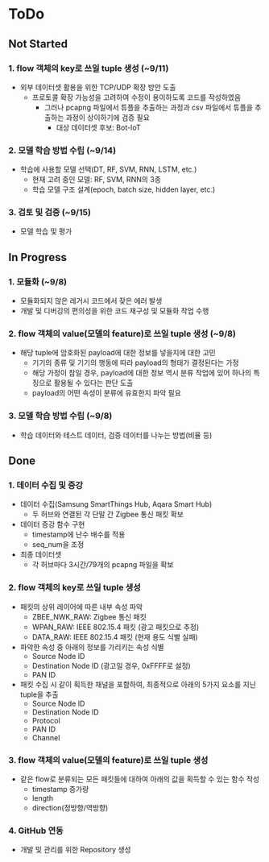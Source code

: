# ToDo
## Not Started
### 1. flow 객체의 key로 쓰일 tuple 생성 (~9/11)
  * 외부 데이터셋 활용을 위한 TCP/UDP 확장 방안 도출
    * 프로토콜 확장 가능성을 고려하여 수정이 용이하도록 코드를 작성하였음
      * 그러나 pcapng 파일에서 튜플을 추출하는 과정과 csv 파일에서 튜플을 추출하는 과정이 상이하기에 검증 필요
        * 대상 데이터셋 후보: Bot-IoT

### 2. 모델 학습 방법 수립 (~9/14)
  * 학습에 사용할 모델 선택(DT, RF, SVM, RNN, LSTM, etc.)
    * 현재 고려 중인 모델: RF, SVM, RNN의 3종
    * 학습 모델 구조 설계(epoch, batch size, hidden layer, etc.)

### 3. 검토 및 검증 (~9/15)
  * 모델 학습 및 평가

## In Progress
### 1. 모듈화 (~9/8)
  * 모듈화되지 않은 레거시 코드에서 잦은 에러 발생
  * 개발 및 디버깅의 편의성을 위한 코드 재구성 및 모듈화 작업 수행
	
### 2. flow 객체의 value(모델의 feature)로 쓰일 tuple 생성 (~9/8)
  * 해당 tuple에 암호화된 payload에 대한 정보를 넣을지에 대한 고민
    * 기기의 종류 및 기기의 행동에 따라 payload의 형태가 결정된다는 가정
    * 해당 가정이 참일 경우, payload에 대한 정보 역시 분류 작업에 있어 하나의 특징으로 활용될 수 있다는 판단 도출
    * payload의 어떤 속성이 분류에 유효한지 파악 필요

### 3. 모델 학습 방법 수립 (~9/8)
  * 학습 데이터와 테스트 데이터, 검증 데이터를 나누는 방법(비율 등)

## Done
### 1. 데이터 수집 및 증강
  * 데이터 수집(Samsung SmartThings Hub, Aqara Smart Hub)
    * 두 허브와 연결된 각 단말 간 Zigbee 통신 패킷 확보
  * 데이터 증강 함수 구현
    * timestamp에 난수 배수를 적용
    * seq_num을 조정
  * 최종 데이터셋
    * 각 허브마다 3시간/79개의 pcapng 파일을 확보
	
### 2. flow 객체의 key로 쓰일 tuple 생성
  * 패킷의 상위 레이어에 따른 내부 속성 파악
    * ZBEE_NWK_RAW: Zigbee 통신 패킷
    * WPAN_RAW: IEEE 802.15.4 패킷 (광고 패킷으로 추정)
    * DATA_RAW: IEEE 802.15.4 패킷 (현재 용도 식별 실패)
  * 파악한 속성 중 아래의 정보를 가리키는 속성 식별
    * Source Node ID
    * Destination Node ID (광고일 경우, 0xFFFF로 설정)
    * PAN ID
  * 패킷 수집 시 같이 획득한 채널을 포함하여, 최종적으로 아래의 5가지 요소를 지닌 tuple을 추출
    * Source Node ID
    * Destination Node ID
    * Protocol
    * PAN ID
    * Channel

### 3. flow 객체의 value(모델의 feature)로 쓰일 tuple 생성
  * 같은 flow로 분류되는 모든 패킷들에 대하여 아래의 값을 획득할 수 있는 함수 작성
    * timestamp 증가량
	* length
	* direction(정방향/역방향)

### 4. GitHub 연동
  * 개발 및 관리를 위한 Repository 생성